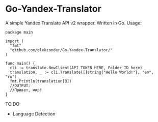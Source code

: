 # Go-Yandex-Translator
A simple Yandex Translate API v2 wrapper. Written in Go.
Usage:

```
package main

import (
  "fmt"
  "github.com/olekzonder/Go-Yandex-Translator/"
)

func main() {
  cli := translate.NewClient(API TOKEN HERE, Folder ID here)
  translation, _ := cli.Translate([]string{"Hello World!"}, "en", "ru")
  fmt.Println(translation[0])
  //OUTPUT:
  //Привет, мир!
}
```
TO DO:
* Language Detection
